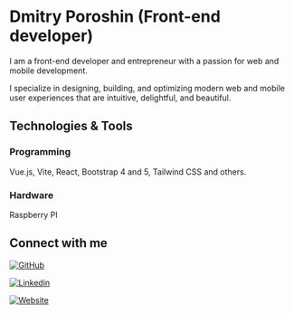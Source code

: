 # Dmitry Poroshin (Front-end developer)

I am a front-end developer and entrepreneur with a passion for web and mobile development.

I specialize in designing, building, and optimizing modern web and mobile user experiences that are intuitive, delightful, and beautiful.

## Technologies & Tools

### Programming

Vue.js, Vite, React, Bootstrap 4 and 5, Tailwind CSS and others.

### Hardware
Raspberry PI

## Connect with me

<p>
  <a href="https://github.com/poroshindm">
    <img aligh="center" alt="GitHub" src="https://img.shields.io/badge/Follow%20me%20on%20Github-informational?style=flat&logo=github&logoColor=E15718&color=black"/>
  </a>
</p>
<p>
  <a href="https://www.linkedin.com/in/dmitry-poroshin-0a8259258/">
    <img align="center" alt="Linkedin" src="https://img.shields.io/badge/Contact%20me%20on%20LinkedIn-informational?style=flat&logo=linkedin&logoColor=E15718&color=black"/>
  </a>
</p>
<p>
  <a href="https://poroshindmitry.com/">
    <img align="center" alt="Website" src="https://img.shields.io/badge/Website-informational?style=flat&logoColor=E15718&color=black"/>
  </a>
</p>


<!-- Resources -->
<!-- Shields: https://shields.io/ -->
